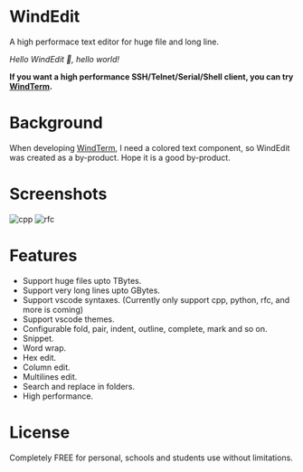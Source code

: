 # WindEdit
A high performace text editor for huge file and long line.

_Hello WindEdit :rose:, hello world!_

**If you want a high performance SSH/Telnet/Serial/Shell client, you can try [WindTerm](https://github.com/kingtoolbox/windterm).**

# Background
When developing [WindTerm](https://github.com/kingToolbox/WindTerm), I need a colored text component, so WindEdit was created as a by-product. Hope it is a good by-product.

# Screenshots
![cpp](https://github.com/kingToolbox/DIGEdit/blob/master/images/screenshots/cpp.png)
![rfc](https://github.com/kingToolbox/DIGEdit/blob/master/images/screenshots/rfc.png)

# Features
- Support huge files upto TBytes.
- Support very long lines upto GBytes.
- Support vscode syntaxes. (Currently only support cpp, python, rfc, and more is coming)
- Support vscode themes.
- Configurable fold, pair, indent, outline, complete, mark and so on.
- Snippet.
- Word wrap.
- Hex edit.
- Column edit.
- Multilines edit.
- Search and replace in folders.
- High performance.

# License
Completely FREE for personal, schools and students use without limitations.
